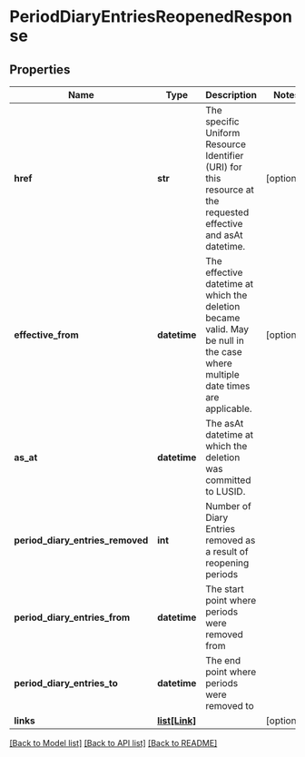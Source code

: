 # PeriodDiaryEntriesReopenedResponse


## Properties
Name | Type | Description | Notes
------------ | ------------- | ------------- | -------------
**href** | **str** | The specific Uniform Resource Identifier (URI) for this resource at the requested effective and asAt datetime. | [optional] 
**effective_from** | **datetime** | The effective datetime at which the deletion became valid. May be null in the case where multiple date times are applicable. | [optional] 
**as_at** | **datetime** | The asAt datetime at which the deletion was committed to LUSID. | 
**period_diary_entries_removed** | **int** | Number of Diary Entries removed as a result of reopening periods | 
**period_diary_entries_from** | **datetime** | The start point where periods were removed from | 
**period_diary_entries_to** | **datetime** | The end point where periods were removed to | 
**links** | [**list[Link]**](Link.md) |  | [optional] 

[[Back to Model list]](../README.md#documentation-for-models) [[Back to API list]](../README.md#documentation-for-api-endpoints) [[Back to README]](../README.md)


